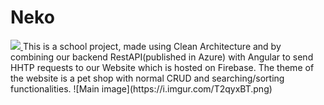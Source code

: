 # Neko
<a href="http://YOURTEAMCITYURL/viewType.html?buildTypeId=YOURBUILDID&guest=1">
<img src="http://YOURTEAMCITYURL/app/rest/builds/buildType:(id:YOURBUILDID)/statusIcon"/>
</a>
This is a school project, made using Clean Architecture and by combining our backend RestAPI(published in Azure) with Angular to send HHTP requests to our Website which is hosted on Firebase. The theme of the website is a pet shop with normal CRUD and searching/sorting functionalities.
![Main image](https://i.imgur.com/T2qyxBT.png)
